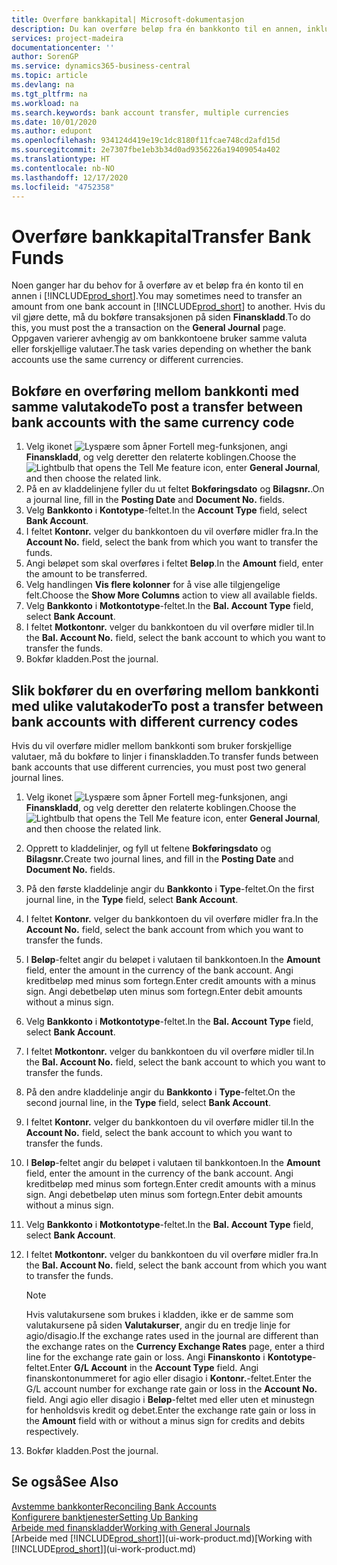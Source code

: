 ```yaml
---
title: Overføre bankkapital| Microsoft-dokumentasjon
description: Du kan overføre beløp fra én bankkonto til en annen, inkludert ulike valutaer, ved å bokføre transaksjonen i finanskladden.
services: project-madeira
documentationcenter: ''
author: SorenGP
ms.service: dynamics365-business-central
ms.topic: article
ms.devlang: na
ms.tgt_pltfrm: na
ms.workload: na
ms.search.keywords: bank account transfer, multiple currencies
ms.date: 10/01/2020
ms.author: edupont
ms.openlocfilehash: 934124d419e19c1dc8180f11fcae748cd2afd15d
ms.sourcegitcommit: 2e7307fbe1eb3b34d0ad9356226a19409054a402
ms.translationtype: HT
ms.contentlocale: nb-NO
ms.lasthandoff: 12/17/2020
ms.locfileid: "4752358"
---
```

# <a name="transfer-bank-funds"></a><span data-ttu-id="6c2a6-103">Overføre bankkapital</span><span class="sxs-lookup"><span data-stu-id="6c2a6-103">Transfer Bank Funds</span></span>
<span data-ttu-id="6c2a6-104">Noen ganger har du behov for å overføre av et beløp fra én konto til en annen i [!INCLUDE[prod_short](includes/prod_short.md)].</span><span class="sxs-lookup"><span data-stu-id="6c2a6-104">You may sometimes need to transfer an amount from one bank account in [!INCLUDE[prod_short](includes/prod_short.md)] to another.</span></span> <span data-ttu-id="6c2a6-105">Hvis du vil gjøre dette, må du bokføre transaksjonen på siden **Finanskladd**.</span><span class="sxs-lookup"><span data-stu-id="6c2a6-105">To do this, you must post the a transaction on the **General Journal** page.</span></span> <span data-ttu-id="6c2a6-106">Oppgaven varierer avhengig av om bankkontoene bruker samme valuta eller forskjellige valutaer.</span><span class="sxs-lookup"><span data-stu-id="6c2a6-106">The task varies depending on whether the bank accounts use the same currency or different currencies.</span></span>

## <a name="to-post-a-transfer-between-bank-accounts-with-the-same-currency-code"></a><span data-ttu-id="6c2a6-107">Bokføre en overføring mellom bankkonti med samme valutakode</span><span class="sxs-lookup"><span data-stu-id="6c2a6-107">To post a transfer between bank accounts with the same currency code</span></span>
1. <span data-ttu-id="6c2a6-108">Velg ikonet ![Lyspære som åpner Fortell meg-funksjonen](media/ui-search/search_small.png "Fortell hva du vil gjøre"), angi **Finanskladd**, og velg deretter den relaterte koblingen.</span><span class="sxs-lookup"><span data-stu-id="6c2a6-108">Choose the ![Lightbulb that opens the Tell Me feature](media/ui-search/search_small.png "Tell me what you want to do") icon, enter **General Journal**, and then choose the related link.</span></span>
2. <span data-ttu-id="6c2a6-109">På en av kladdelinjene fyller du ut feltet **Bokføringsdato** og **Bilagsnr.**.</span><span class="sxs-lookup"><span data-stu-id="6c2a6-109">On a journal line, fill in the **Posting Date** and **Document No.** fields.</span></span>
3. <span data-ttu-id="6c2a6-110">Velg **Bankkonto** i **Kontotype**-feltet.</span><span class="sxs-lookup"><span data-stu-id="6c2a6-110">In the **Account Type** field, select **Bank Account**.</span></span>
4. <span data-ttu-id="6c2a6-111">I feltet **Kontonr.** velger du bankkontoen du vil overføre midler fra.</span><span class="sxs-lookup"><span data-stu-id="6c2a6-111">In the **Account No.** field, select the bank from which you want to transfer the funds.</span></span>
5. <span data-ttu-id="6c2a6-112">Angi beløpet som skal overføres i feltet **Beløp**.</span><span class="sxs-lookup"><span data-stu-id="6c2a6-112">In the **Amount** field, enter the amount to be transferred.</span></span>
6. <span data-ttu-id="6c2a6-113">Velg handlingen **Vis flere kolonner** for å vise alle tilgjengelige felt.</span><span class="sxs-lookup"><span data-stu-id="6c2a6-113">Choose the **Show More Columns** action to view all available fields.</span></span>
7. <span data-ttu-id="6c2a6-114">Velg **Bankkonto** i **Motkontotype**-feltet.</span><span class="sxs-lookup"><span data-stu-id="6c2a6-114">In the **Bal. Account Type** field, select **Bank Account**.</span></span>
8. <span data-ttu-id="6c2a6-115">I feltet **Motkontonr.** velger du bankkontoen du vil overføre midler til.</span><span class="sxs-lookup"><span data-stu-id="6c2a6-115">In the **Bal. Account No.** field, select the bank account to which you want to transfer the funds.</span></span>
9. <span data-ttu-id="6c2a6-116">Bokfør kladden.</span><span class="sxs-lookup"><span data-stu-id="6c2a6-116">Post the journal.</span></span>

## <a name="to-post-a-transfer-between-bank-accounts-with-different-currency-codes"></a><span data-ttu-id="6c2a6-117">Slik bokfører du en overføring mellom bankkonti med ulike valutakoder</span><span class="sxs-lookup"><span data-stu-id="6c2a6-117">To post a transfer between bank accounts with different currency codes</span></span>
<span data-ttu-id="6c2a6-118">Hvis du vil overføre midler mellom bankkonti som bruker forskjellige valutaer, må du bokføre to linjer i finanskladden.</span><span class="sxs-lookup"><span data-stu-id="6c2a6-118">To transfer funds between bank accounts that use different currencies, you must post two general journal lines.</span></span>

1. <span data-ttu-id="6c2a6-119">Velg ikonet ![Lyspære som åpner Fortell meg-funksjonen](media/ui-search/search_small.png "Fortell hva du vil gjøre"), angi **Finanskladd**, og velg deretter den relaterte koblingen.</span><span class="sxs-lookup"><span data-stu-id="6c2a6-119">Choose the ![Lightbulb that opens the Tell Me feature](media/ui-search/search_small.png "Tell me what you want to do") icon, enter **General Journal**, and then choose the related link.</span></span>
2. <span data-ttu-id="6c2a6-120">Opprett to kladdelinjer, og fyll ut feltene **Bokføringsdato** og **Bilagsnr.**</span><span class="sxs-lookup"><span data-stu-id="6c2a6-120">Create two journal lines, and fill in the **Posting Date** and **Document No.** fields.</span></span>
3. <span data-ttu-id="6c2a6-121">På den første kladdelinje angir du **Bankkonto** i **Type**-feltet.</span><span class="sxs-lookup"><span data-stu-id="6c2a6-121">On the first journal line, in the **Type** field, select **Bank Account**.</span></span>
4. <span data-ttu-id="6c2a6-122">I feltet **Kontonr.** velger du bankkontoen du vil overføre midler fra.</span><span class="sxs-lookup"><span data-stu-id="6c2a6-122">In the **Account No.** field, select the bank account from which you want to transfer the funds.</span></span>
5. <span data-ttu-id="6c2a6-123">I **Beløp**-feltet angir du beløpet i valutaen til bankkontoen.</span><span class="sxs-lookup"><span data-stu-id="6c2a6-123">In the **Amount** field, enter the amount in the currency of the bank account.</span></span> <span data-ttu-id="6c2a6-124">Angi kreditbeløp med minus som fortegn.</span><span class="sxs-lookup"><span data-stu-id="6c2a6-124">Enter credit amounts with a minus sign.</span></span> <span data-ttu-id="6c2a6-125">Angi debetbeløp uten minus som fortegn.</span><span class="sxs-lookup"><span data-stu-id="6c2a6-125">Enter debit amounts without a minus sign.</span></span>
6. <span data-ttu-id="6c2a6-126">Velg **Bankkonto** i **Motkontotype**-feltet.</span><span class="sxs-lookup"><span data-stu-id="6c2a6-126">In the **Bal. Account Type** field, select **Bank Account**.</span></span>
7. <span data-ttu-id="6c2a6-127">I feltet **Motkontonr.** velger du bankkontoen du vil overføre midler til.</span><span class="sxs-lookup"><span data-stu-id="6c2a6-127">In the **Bal. Account No.** field, select the bank account to which you want to transfer the funds.</span></span>
8. <span data-ttu-id="6c2a6-128">På den andre kladdelinje angir du **Bankkonto** i **Type**-feltet.</span><span class="sxs-lookup"><span data-stu-id="6c2a6-128">On the second journal line, in the **Type** field, select **Bank Account**.</span></span>
9. <span data-ttu-id="6c2a6-129">I feltet **Kontonr.** velger du bankkontoen du vil overføre midler til.</span><span class="sxs-lookup"><span data-stu-id="6c2a6-129">In the **Account No.** field, select the bank account to which you want to transfer the funds.</span></span>
10. <span data-ttu-id="6c2a6-130">I **Beløp**-feltet angir du beløpet i valutaen til bankkontoen.</span><span class="sxs-lookup"><span data-stu-id="6c2a6-130">In the **Amount** field, enter the amount in the currency of the bank account.</span></span> <span data-ttu-id="6c2a6-131">Angi kreditbeløp med minus som fortegn.</span><span class="sxs-lookup"><span data-stu-id="6c2a6-131">Enter credit amounts with a minus sign.</span></span> <span data-ttu-id="6c2a6-132">Angi debetbeløp uten minus som fortegn.</span><span class="sxs-lookup"><span data-stu-id="6c2a6-132">Enter debit amounts without a minus sign.</span></span>
11. <span data-ttu-id="6c2a6-133">Velg **Bankkonto** i **Motkontotype**-feltet.</span><span class="sxs-lookup"><span data-stu-id="6c2a6-133">In the **Bal. Account Type** field, select **Bank Account**.</span></span>  
12. <span data-ttu-id="6c2a6-134">I feltet **Motkontonr.** velger du bankkontoen du vil overføre midler fra.</span><span class="sxs-lookup"><span data-stu-id="6c2a6-134">In the **Bal. Account No.** field, select the bank account from which you want to transfer the funds.</span></span>

    > [!NOTE]  
    > <span data-ttu-id="6c2a6-135">Hvis valutakursene som brukes i kladden, ikke er de samme som valutakursene på siden **Valutakurser**, angir du en tredje linje for agio/disagio.</span><span class="sxs-lookup"><span data-stu-id="6c2a6-135">If the exchange rates used in the journal are different than the exchange rates on the **Currency Exchange Rates** page, enter a third line for the exchange rate gain or loss.</span></span> <span data-ttu-id="6c2a6-136">Angi **Finanskonto** i **Kontotype**-feltet.</span><span class="sxs-lookup"><span data-stu-id="6c2a6-136">Enter **G/L Account** in the **Account Type** field.</span></span> <span data-ttu-id="6c2a6-137">Angi finanskontonummeret for agio eller disagio i **Kontonr.**-feltet.</span><span class="sxs-lookup"><span data-stu-id="6c2a6-137">Enter the G/L account number for exchange rate gain or loss in the **Account No.** field.</span></span> <span data-ttu-id="6c2a6-138">Angi agio eller disagio i **Beløp**-feltet med eller uten et minustegn for henholdsvis kredit og debet.</span><span class="sxs-lookup"><span data-stu-id="6c2a6-138">Enter the exchange rate gain or loss in the **Amount** field with or without a minus sign for credits and debits respectively.</span></span>
13. <span data-ttu-id="6c2a6-139">Bokfør kladden.</span><span class="sxs-lookup"><span data-stu-id="6c2a6-139">Post the journal.</span></span>

## <a name="see-also"></a><span data-ttu-id="6c2a6-140">Se også</span><span class="sxs-lookup"><span data-stu-id="6c2a6-140">See Also</span></span>
[<span data-ttu-id="6c2a6-141">Avstemme bankkonter</span><span class="sxs-lookup"><span data-stu-id="6c2a6-141">Reconciling Bank Accounts</span></span>](bank-manage-bank-accounts.md)  
[<span data-ttu-id="6c2a6-142">Konfigurere banktjenester</span><span class="sxs-lookup"><span data-stu-id="6c2a6-142">Setting Up Banking</span></span>](bank-setup-banking.md)  
[<span data-ttu-id="6c2a6-143">Arbeide med finanskladder</span><span class="sxs-lookup"><span data-stu-id="6c2a6-143">Working with General Journals</span></span>](ui-work-general-journals.md)  
<span data-ttu-id="6c2a6-144">[Arbeide med [!INCLUDE[prod_short](includes/prod_short.md)]](ui-work-product.md)</span><span class="sxs-lookup"><span data-stu-id="6c2a6-144">[Working with [!INCLUDE[prod_short](includes/prod_short.md)]](ui-work-product.md)</span></span>
